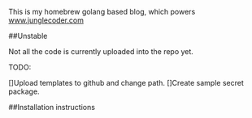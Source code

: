 This is my homebrew golang based blog, which powers www.junglecoder.com


##Unstable 

Not all the code is currently uploaded into the repo yet. 

TODO:

[]Upload templates to github and change path.
[]Create sample secret package. 


##Installation instructions